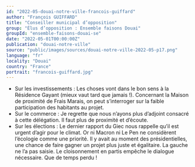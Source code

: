 ```yaml
---
id: "2022-05-douai-notre-ville-francois-guiffard"
author: "François GUIFFARD"
title: "Conseiller municipal d’opposition"
group: "Élus d’opposition : Ensemble faisons Douai"
groupId: "ensemble-faisons-douai-se"
date: "2022-05-01T00:00:00Z"
publication: "douai-notre-ville"
source: "public/images/sources/douai-notre-ville-2022-05-p17.png"
language: "fr"
locality: "Douai"
country: "France"
portrait: "francois-guiffard.jpg"
---
```


- Sur les investissements : Les choses vont dans le bon sens à la Résidence Gayant (mieux vaut tard que jamais !). Concernant la Maison de proximité de Frais Marais, on peut s’interroger sur la faible participation des habitants au projet.
- Sur le commerce : Je regrette que nous n’ayons plus d’adjoint consacré à cette délégation. Il faut plus de proximité et d’écoute.
- Sur les élections : Le dernier rapport du Giec nous rappelle qu’il est urgent d’agir pour le climat. Or ni Macron ni Le Pen ne considèrent l’écologie comme une priorité. Il y avait au moment des présidentielles, une chance de faire gagner un projet plus juste et égalitaire. La gauche ne l’a pas saisie. Le cloisonnement en partis empêche le dialogue nécessaire. Que de temps perdu !
